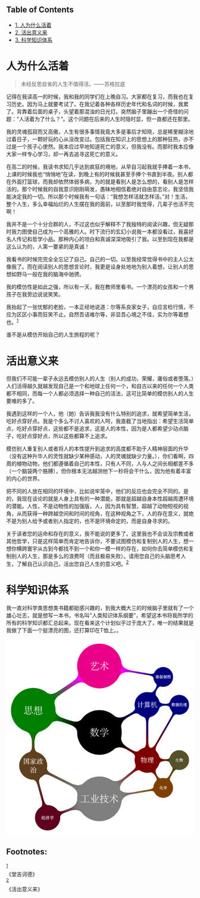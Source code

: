 <nav id="table-of-contents">
<h2>Table of Contents</h2>
<div id="text-table-of-contents">
<ul>
<li><a href="#orgheadline1">1. 人为什么活着</a></li>
<li><a href="#orgheadline2">2. 活出意义来</a></li>
<li><a href="#orgheadline3">3. 科学知识体系</a></li>
</ul>
</div>
</nav>


# 人为什么活着<a id="orgheadline1"></a>

> 未经反思自省的人生不值得活。——苏格拉底

记得在我读高一的时候，我和我的同学们在上晚自习。大家都在复习，而我也在复习历史。因为马上就要考试了。在我记着各种各样历史年代和名词的时候，我累了。背靠着后面的桌子，头望着那混浊的日光灯。突然脑子里蹦出一个奇怪的问题：“人活着为了什么？”。这个问题在后来的人生时隐时显，但一直都还在那里。

我的灵魂孤寂而又高傲，人生有很多事情我竟大多是事后才知晓，总是稀里糊涂地过着日子，一颗好玩的心从没改变过。包括我在知识上的思想上的那种狂热，亦不过是一个孩子心使然。我本应过早地知道死亡的意义，但我没有。而那时我本应像大家一样专心学习，却一再去追寻这死亡的意义。

在高二的时候，我读书求知几乎达到疯狂的境地，从早自习起我就手捧着一本书，上课的时候我也“悄悄地”在读，到晚上有的时候我甚至手捧个书直到半夜。别人都在外面打篮球，而我却依然体弱多病，为的就是看别人是怎么想的，看别人是怎样活的。那个时候我的自我意识刚刚萌发，愚昧地相信着绝对自由意志论，我坚信我能决定我的一切。所以那个时候我有一句话：“我想怎样活就怎样活。”对！生活，整个人生，多么幸福灿烂的人生摆在我的面前，以至那时我觉得，几辈子也活不完啊！

我并不是一个十分合群的人，不过这也似乎解释不了我独特的阅读兴趣，但无疑那时我力图使自己成为一个高雅的人。时下流行的玄幻小说我一本都没看过，我喜好名人传记和哲学小品。那种内心的坦白和真诚深深地吸引了我。以至到现在我都是这么认为的，人第一要紧的是真诚！

我看书的时候完完全全忘记了自己。自己的一切。以至我经常觉得书中的主人公太像我了。而在阅读别人的思想言论时，我更是设身处地地为别人着想，让别人的思想如野马一般在我的脑海中驰骋。

我的模仿性是如此之强，所以有一天，我在教师里看书。一个漂亮的女孩和一个男孩子在我旁边说说笑笑。

我抬起了一张忧郁的老脸，一本正经地说道：尔等系良家女子，自应言检行慎，不应为区区小事而狂笑不止。自然吾诘难尔等，非显吾心境之不佳，实为尔等着想也。<sup><a id="fnr.1" class="footref" href="#fn.1">1</a></sup> 

谁不是从模仿开始自己的人生旅程的呢？

# 活出意义来<a id="orgheadline2"></a>

但我们不可能一辈子永远去模仿别人的人生（别人的成功，荣耀，庸俗或者堕落。）人们活得越久就越发现自己是一个和地球上任何一个，和自古以来的任何一个人类都不相同，而每一个人都必须选择一种自己的活法，这可比简单的模仿别人的人生要难的多了。

我遇到这样的一个人，他（她）告诉我我没有什么特别的追求，就希望简单生活，吃好点穿好点。我是个多么不讨人喜欢的人呵，我直截了当地指出：希望生活简单点，吃好点穿好点，这些都不是追求，这是人的本性，因为是人都希望少动点脑子，吃好点穿好点，所以这些都算不上追求。

模仿别人重复别人或者将人的本性提升到追求的高度都不助于人精神层面的升华（没有这种升华人的灵性就缺少某种感动，人的灵魂就缺少力量。），你们看啊，四周的植物动物，他们都遵循着自己的本性，只有人不同，人与人之间长相都差不多（一个脑袋两个胳膊），但你根本无法越测他下一秒将会干什么，因为他有着丰富的内心的世界。

把不同的人放在相同的环境中，比如说牢笼中，他们的反应也会完全不同的。是的，我现在谈论的就是人身上具有的一种潜能，那就是超越自身本性超越周遭环境的潜能。人性，不是动物性的加强版，人，因为具有智慧，超越了动物短视的视角，从而获得一种跨越空间和时间的视角，在这种视角之下，人的存在意义，就绝不是为别人给予或者别人指定的，也不是环境命定的，而是自身寻求的。

关于读者您的运命和存在的意义，我不能说的更多了。这里我也不会谈及宗教或者其他哲学，只是这样简单而肯定地告诉你，不要试图模仿和复制别人的人生，想一想你横跨寰宇从古到今都找不到一个和你一模一样的存在，如何你去简单模仿和复制别人的人生，那是多么的浪费呵（而且极易失败）。请用您自己的头脑思考人生，了解自己认识自己，活出您自己人生的意义吧。<sup><a id="fnr.2" class="footref" href="#fn.2">2</a></sup> 

# 科学知识体系<a id="orgheadline3"></a>

我一直对科学类思想类书籍都挺感兴趣的，到我大概大三的时候脑子里就有了一个雄心壮志，就是想写一本书，书名叫“人类知识体系纲要”，希望这本书将我所学的所有的科学知识都汇总起来。现在看来这个计划似乎过于庞大了，唯一的结果就是我做了下面一个挺漂亮的图，还打算印在T恤上。。

![img](images/科学知识体系.png "科学知识体系")

<div id="footnotes">
<h2 class="footnotes">Footnotes: </h2>
<div id="text-footnotes">

<div class="footdef"><sup><a id="fn.1" class="footnum" href="#fnr.1">1</a></sup> <div class="footpara">《堂吉诃德》</div></div>

<div class="footdef"><sup><a id="fn.2" class="footnum" href="#fnr.2">2</a></sup> <div class="footpara">《活出意义来》</div></div>


</div>
</div>